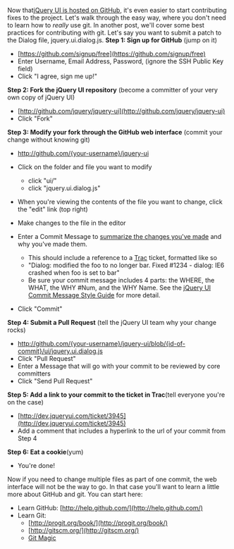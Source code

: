 Now that[jQuery UI is hosted on
GitHub](http://github.com/jquery/jquery-ui), it's even easier to start
contributing fixes to the project. Let's walk through the easy way,
where you don't need to learn how to *really* use git. In another post,
we'll cover some best practices for contributing with git. Let's say you
want to submit a patch to the Dialog file, jquery.ui.dialog.js. **Step
1: Sign up for GitHub** (jump on it)

-   [https://github.com/signup/free](https://github.com/signup/free)
-   Enter Username, Email Address, Password, (ignore the SSH Public Key
    field)
-   Click "I agree, sign me up!"

**Step 2: Fork the jQuery UI repository** (become a committer of your
very own copy of jQuery UI)

-   [http://github.com/jquery/jquery-ui](http://github.com/jquery/jquery-ui)
-   Click "Fork"

**Step 3: Modify your fork through the GitHub web interface** (commit
your change without knowing git)

-   http://github.com/{your-username}/jquery-ui
-   Click on the folder and file you want to modify
    -   click "ui/"
    -   click "jquery.ui.dialog.js"

-   When you're viewing the contents of the file you want to change,
    click the "edit" link (top right)
-   Make changes to the file in the editor
-   Enter a Commit Message to [summarize the changes you've
    made](http://wiki.jqueryui.com/Commit-Message-Style-Guide) and why
    you've made them.
    -   This should include a reference to a
        [Trac](http://dev.jqueryui.com/) ticket, formatted like so
    -   "Dialog: modified the foo to no longer bar. Fixed \#1234 -
        dialog: IE6 crashed when foo is set to bar"
    -   Be sure your commit message includes 4 parts: the WHERE, the
        WHAT, the WHY \#Num, and the WHY Name. See the [jQuery UI Commit
        Message Style
        Guide](http://wiki.jqueryui.com/Commit-Message-Style-Guide) for
        more detail.

-   Click "Commit"

**Step 4: Submit a Pull Request** (tell the jQuery UI team why your
change rocks)

-   http://github.com/{your-username}/jquery-ui/blob/{id-of-commit}/ui/jquery.ui.dialog.js
-   Click "Pull Request"
-   Enter a Message that will go with your commit to be reviewed by core
    committers
-   Click "Send Pull Request"

**Step 5: Add a link to your commit to the ticket in Trac**(tell
everyone you're on the case)

-   [http://dev.jqueryui.com/ticket/3945](http://dev.jqueryui.com/ticket/3945)
-   Add a comment that includes a hyperlink to the url of your commit
    from Step 4

**Step 6: Eat a cookie**(yum)

-   You're done!

Now if you need to change multiple files as part of one commit, the web
interface will not be the way to go. In that case you'll want to learn a
little more about GitHub and git. You can start here:

-   Learn GitHub: [http://help.github.com/](http://help.github.com/)
-   Learn Git:
    -   [http://progit.org/book/](http://progit.org/book/)
    -   [http://gitscm.org/](http://gitscm.org/)
    -   [Git
        Magic](http://www-cs-students.stanford.edu/~blynn/gitmagic/)



